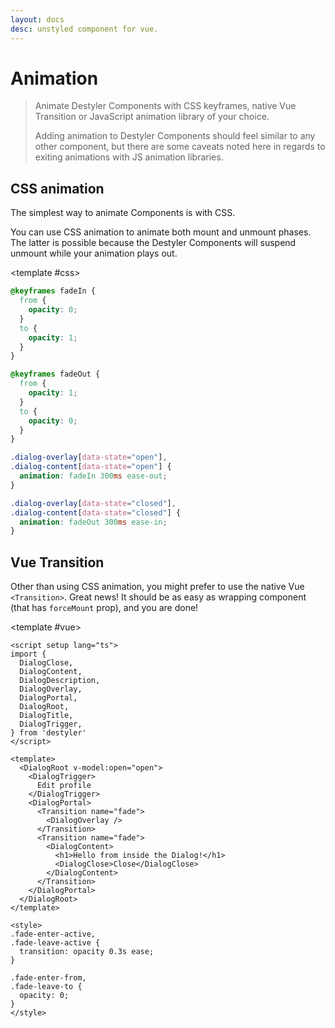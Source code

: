 ```yaml
---
layout: docs
desc: unstyled component for vue.
---
```


# Animation

> Animate Destyler Components with CSS keyframes, native Vue Transition or JavaScript animation library of your choice.
>
> Adding animation to Destyler Components should feel similar to any other component, but there are some caveats noted here in regards to exiting animations with JS animation libraries.

## CSS animation

The simplest way to animate Components is with CSS.

You can use CSS animation to animate both mount and unmount phases. The latter is possible because the Destyler Components will suspend unmount while your animation plays out.

<CodePreview :tabs="[
  {value: 'css', label: 'style.css', icon: 'vscode-icons:file-type-css'}
]">

<template #css>

```css
@keyframes fadeIn {
  from {
    opacity: 0;
  }
  to {
    opacity: 1;
  }
}

@keyframes fadeOut {
  from {
    opacity: 1;
  }
  to {
    opacity: 0;
  }
}

.dialog-overlay[data-state="open"],
.dialog-content[data-state="open"] {
  animation: fadeIn 300ms ease-out;
}

.dialog-overlay[data-state="closed"],
.dialog-content[data-state="closed"] {
  animation: fadeOut 300ms ease-in;
}
```

</template>

</CodePreview>

## Vue Transition

Other than using CSS animation, you might prefer to use the native Vue `<Transition>`. Great news! It should be as easy as wrapping component (that has `forceMount` prop), and you are done!

<CodePreview :tabs="[
  {value: 'vue', label: 'index.vue', icon: 'vscode-icons:file-type-vue'}
]">

<template #vue>

```vue
<script setup lang="ts">
import {
  DialogClose,
  DialogContent,
  DialogDescription,
  DialogOverlay,
  DialogPortal,
  DialogRoot,
  DialogTitle,
  DialogTrigger,
} from 'destyler'
</script>

<template>
  <DialogRoot v-model:open="open">
    <DialogTrigger>
      Edit profile
    </DialogTrigger>
    <DialogPortal>
      <Transition name="fade">
        <DialogOverlay />
      </Transition>
      <Transition name="fade">
        <DialogContent>
          <h1>Hello from inside the Dialog!</h1>
          <DialogClose>Close</DialogClose>
        </DialogContent>
      </Transition>
    </DialogPortal>
  </DialogRoot>
</template>

<style>
.fade-enter-active,
.fade-leave-active {
  transition: opacity 0.3s ease;
}

.fade-enter-from,
.fade-leave-to {
  opacity: 0;
}
</style>
```

</template>

</CodePreview>
